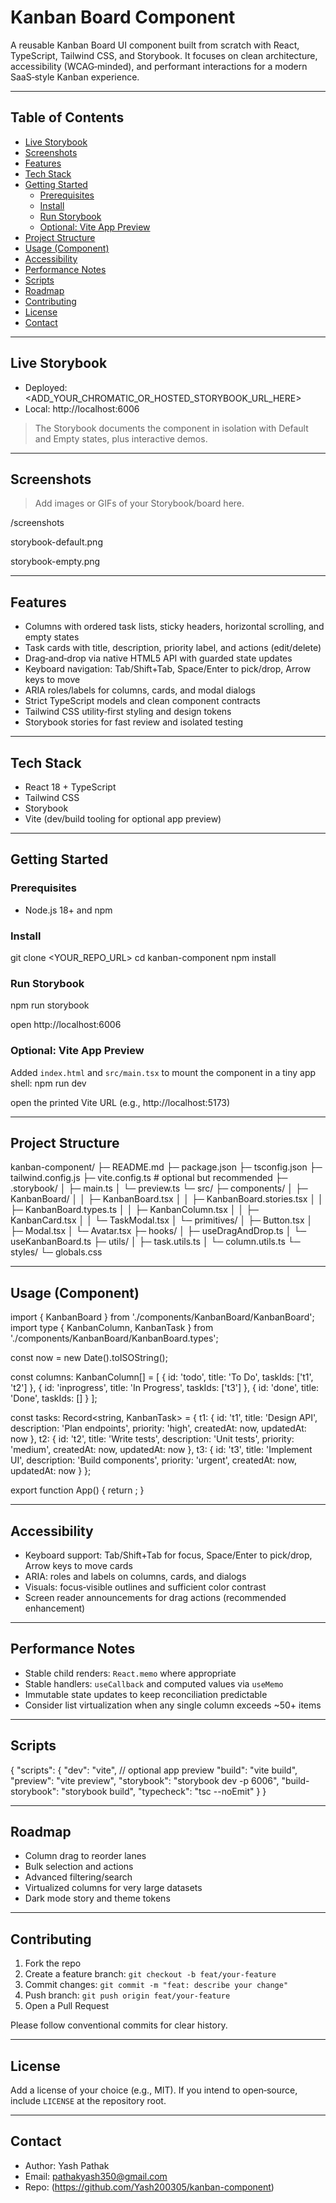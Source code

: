 # Kanban Board Component

A reusable Kanban Board UI component built from scratch with React, TypeScript, Tailwind CSS, and Storybook. It focuses on clean architecture, accessibility (WCAG‑minded), and performant interactions for a modern SaaS‑style Kanban experience.

---

## Table of Contents

- [Live Storybook](#live-storybook)
- [Screenshots](#screenshots)
- [Features](#features)
- [Tech Stack](#tech-stack)
- [Getting Started](#getting-started)
  - [Prerequisites](#prerequisites)
  - [Install](#install)
  - [Run Storybook](#run-storybook)
  - [Optional: Vite App Preview](#optional-vite-app-preview)
- [Project Structure](#project-structure)
- [Usage (Component)](#usage-component)
- [Accessibility](#accessibility)
- [Performance Notes](#performance-notes)
- [Scripts](#scripts)
- [Roadmap](#roadmap)
- [Contributing](#contributing)
- [License](#license)
- [Contact](#contact)

---

## Live Storybook

- Deployed: <ADD_YOUR_CHROMATIC_OR_HOSTED_STORYBOOK_URL_HERE>
- Local: http://localhost:6006

> The Storybook documents the component in isolation with Default and Empty states, plus interactive demos.

---

## Screenshots

> Add images or GIFs of your Storybook/board here.

/screenshots

storybook-default.png

storybook-empty.png


---

## Features

- Columns with ordered task lists, sticky headers, horizontal scrolling, and empty states
- Task cards with title, description, priority label, and actions (edit/delete)
- Drag‑and‑drop via native HTML5 API with guarded state updates
- Keyboard navigation: Tab/Shift+Tab, Space/Enter to pick/drop, Arrow keys to move
- ARIA roles/labels for columns, cards, and modal dialogs
- Strict TypeScript models and clean component contracts
- Tailwind CSS utility‑first styling and design tokens
- Storybook stories for fast review and isolated testing

---

## Tech Stack

- React 18 + TypeScript
- Tailwind CSS
- Storybook
- Vite (dev/build tooling for optional app preview)

---

## Getting Started

### Prerequisites

- Node.js 18+ and npm

### Install

git clone <YOUR_REPO_URL>
cd kanban-component
npm install


### Run Storybook

npm run storybook

open http://localhost:6006

### Optional: Vite App Preview

Added `index.html` and `src/main.tsx` to mount the component in a tiny app shell:
npm run dev

open the printed Vite URL (e.g., http://localhost:5173)

---

## Project Structure

kanban-component/
├─ README.md
├─ package.json
├─ tsconfig.json
├─ tailwind.config.js
├─ vite.config.ts # optional but recommended
├─ .storybook/
│ ├─ main.ts
│ └─ preview.ts
└─ src/
├─ components/
│ ├─ KanbanBoard/
│ │ ├─ KanbanBoard.tsx
│ │ ├─ KanbanBoard.stories.tsx
│ │ ├─ KanbanBoard.types.ts
│ │ ├─ KanbanColumn.tsx
│ │ ├─ KanbanCard.tsx
│ │ └─ TaskModal.tsx
│ └─ primitives/
│ ├─ Button.tsx
│ ├─ Modal.tsx
│ └─ Avatar.tsx
├─ hooks/
│ ├─ useDragAndDrop.ts
│ └─ useKanbanBoard.ts
├─ utils/
│ ├─ task.utils.ts
│ └─ column.utils.ts
└─ styles/
└─ globals.css


---

## Usage (Component)

import { KanbanBoard } from './components/KanbanBoard/KanbanBoard';
import type { KanbanColumn, KanbanTask } from './components/KanbanBoard/KanbanBoard.types';

const now = new Date().toISOString();

const columns: KanbanColumn[] = [
{ id: 'todo', title: 'To Do', taskIds: ['t1', 't2'] },
{ id: 'inprogress', title: 'In Progress', taskIds: ['t3'] },
{ id: 'done', title: 'Done', taskIds: [] }
];

const tasks: Record<string, KanbanTask> = {
t1: { id: 't1', title: 'Design API', description: 'Plan endpoints', priority: 'high', createdAt: now, updatedAt: now },
t2: { id: 't2', title: 'Write tests', description: 'Unit tests', priority: 'medium', createdAt: now, updatedAt: now },
t3: { id: 't3', title: 'Implement UI', description: 'Build components', priority: 'urgent', createdAt: now, updatedAt: now }
};

export function App() {
return <KanbanBoard columns={columns} tasks={tasks} />;
}


---

## Accessibility

- Keyboard support: Tab/Shift+Tab for focus, Space/Enter to pick/drop, Arrow keys to move cards
- ARIA: roles and labels on columns, cards, and dialogs
- Visuals: focus‑visible outlines and sufficient color contrast
- Screen reader announcements for drag actions (recommended enhancement)

---

## Performance Notes

- Stable child renders: `React.memo` where appropriate
- Stable handlers: `useCallback` and computed values via `useMemo`
- Immutable state updates to keep reconciliation predictable
- Consider list virtualization when any single column exceeds ~50+ items

---

## Scripts

{
"scripts": {
"dev": "vite", // optional app preview
"build": "vite build",
"preview": "vite preview",
"storybook": "storybook dev -p 6006",
"build-storybook": "storybook build",
"typecheck": "tsc --noEmit"
}
}

---

## Roadmap

- Column drag to reorder lanes
- Bulk selection and actions
- Advanced filtering/search
- Virtualized columns for very large datasets
- Dark mode story and theme tokens

---

## Contributing

1. Fork the repo
2. Create a feature branch: `git checkout -b feat/your-feature`
3. Commit changes: `git commit -m "feat: describe your change"`
4. Push branch: `git push origin feat/your-feature`
5. Open a Pull Request

Please follow conventional commits for clear history.

---

## License

Add a license of your choice (e.g., MIT). If you intend to open‑source, include `LICENSE` at the repository root.

---

## Contact

- Author: Yash Pathak
- Email: pathakyash350@gmail.com
- Repo: (https://github.com/Yash200305/kanban-component)


